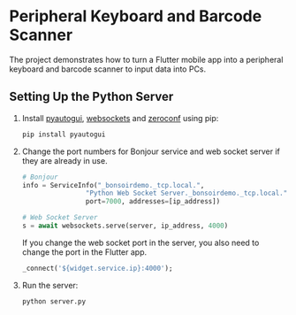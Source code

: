 # Peripheral Keyboard and Barcode Scanner

The project demonstrates how to turn a Flutter mobile app into a peripheral keyboard and barcode scanner to input data into PCs.

## Setting Up the Python Server
1. Install [pyautogui](https://pypi.org/project/PyAutoGUI/), [websockets](https://pypi.org/project/websockets/) and [zeroconf](https://pypi.org/project/zeroconf/) using pip:
    ```bash
    pip install pyautogui
    ```
2. Change the port numbers for Bonjour service and web socket server if they are already in use.
    ```python
    # Bonjour
    info = ServiceInfo("_bonsoirdemo._tcp.local.",
                    "Python Web Socket Server._bonsoirdemo._tcp.local.",
                    port=7000, addresses=[ip_address])

    # Web Socket Server
    s = await websockets.serve(server, ip_address, 4000)
    ```

    If you change the web socket port in the server, you also need to change the port in the Flutter app.
    ```dart
    _connect('${widget.service.ip}:4000');
    ```

3. Run the server:
    ```bash
    python server.py
    ```